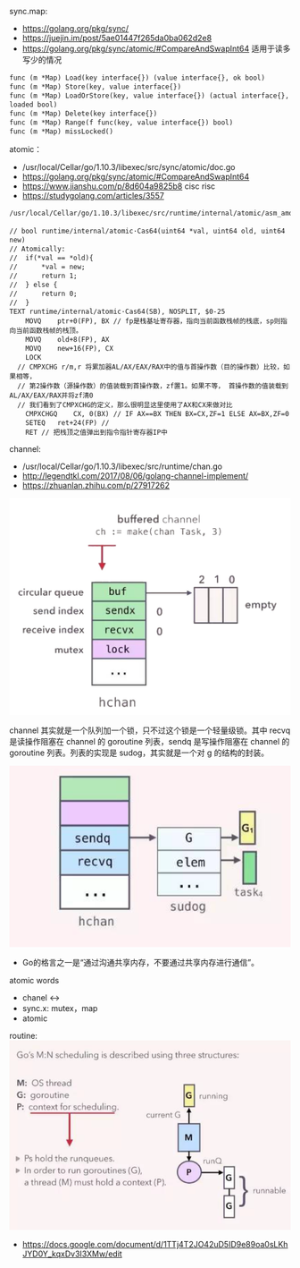 sync.map:
- https://golang.org/pkg/sync/
- https://juejin.im/post/5ae01447f265da0ba062d2e8
- https://golang.org/pkg/sync/atomic/#CompareAndSwapInt64
适用于读多写少的情况

```
func (m *Map) Load(key interface{}) (value interface{}, ok bool)
func (m *Map) Store(key, value interface{})
func (m *Map) LoadOrStore(key, value interface{}) (actual interface{}, loaded bool)
func (m *Map) Delete(key interface{})
func (m *Map) Range(f func(key, value interface{}) bool)
func (m *Map) missLocked()
```

atomic：
- /usr/local/Cellar/go/1.10.3/libexec/src/sync/atomic/doc.go
- https://golang.org/pkg/sync/atomic/#CompareAndSwapInt64
- https://www.jianshu.com/p/8d604a9825b8 cisc risc
- https://studygolang.com/articles/3557
```
/usr/local/Cellar/go/1.10.3/libexec/src/runtime/internal/atomic/asm_amd64.s

// bool	runtime∕internal∕atomic·Cas64(uint64 *val, uint64 old, uint64 new)
// Atomically:
//	if(*val == *old){
//		*val = new;
//		return 1;
//	} else {
//		return 0;
//	}
TEXT runtime∕internal∕atomic·Cas64(SB), NOSPLIT, $0-25
	MOVQ	ptr+0(FP), BX // fp是栈基址寄存器，指向当前函数栈帧的栈底，sp则指向当前函数栈帧的栈顶。
	MOVQ	old+8(FP), AX
	MOVQ	new+16(FP), CX
	LOCK
  // CMPXCHG r/m,r 将累加器AL/AX/EAX/RAX中的值与首操作数（目的操作数）比较，如果相等，
  // 第2操作数（源操作数）的值装载到首操作数，zf置1。如果不等， 首操作数的值装载到AL/AX/EAX/RAX并将zf清0    
  // 我们看到了CMPXCHG的定义，那么很明显这里使用了AX和CX来做对比
	CMPXCHGQ	CX, 0(BX) // IF AX==BX THEN BX=CX,ZF=1 ELSE AX=BX,ZF=0
	SETEQ	ret+24(FP) //
	RET // 把栈顶之值弹出到指令指针寄存器IP中
```


channel:
- /usr/local/Cellar/go/1.10.3/libexec/src/runtime/chan.go
- http://legendtkl.com/2017/08/06/golang-channel-implement/
- https://zhuanlan.zhihu.com/p/27917262

![](./img/hcan.jpg)

channel 其实就是一个队列加一个锁，只不过这个锁是一个轻量级锁。其中 recvq 是读操作阻塞在 channel 的 goroutine 列表，sendq 是写操作阻塞在 channel 的 goroutine 列表。列表的实现是 sudog，其实就是一个对 g 的结构的封装。



![](./img/sendq.png)

- Go的格言之一是“通过沟通共享内存，不要通过共享内存进行通信”。

atomic words
- chanel <->
- sync.x: mutex，map
- atomic


routine:
![](./img/routine.png)
- https://docs.google.com/document/d/1TTj4T2JO42uD5ID9e89oa0sLKhJYD0Y_kqxDv3I3XMw/edit
